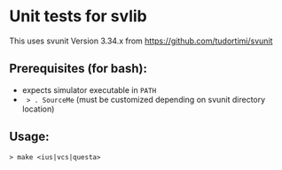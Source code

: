 # Unit tests for svlib #

This uses svunit Version 3.34.x from https://github.com/tudortimi/svunit

## Prerequisites (for bash): ##

* expects simulator executable in ``PATH``
* `` > . SourceMe`` (must be customized depending on svunit directory location)

## Usage: ##

``> make <ius|vcs|questa>``
